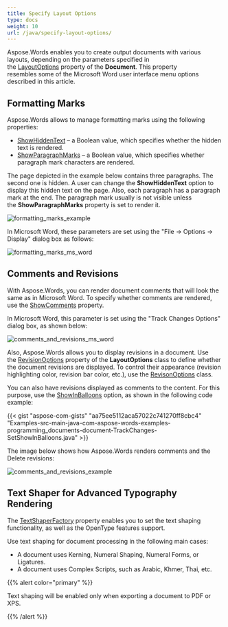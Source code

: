 ```yaml
---
title: Specify Layout Options
type: docs
weight: 10
url: /java/specify-layout-options/
---
```


Aspose.Words enables you to create output documents with various layouts, depending on the parameters specified in the [LayoutOptions](https://apireference.aspose.com/java/words/com.aspose.words/LayoutOptions) property of the **Document**. This property resembles some of the Microsoft Word user interface menu options described in this article.

## Formatting Marks

Aspose.Words allows to manage formatting marks using the following properties:

- [ShowHiddenText](https://apireference.aspose.com/java/words/com.aspose.words/layoutoptions#ShowHiddenText) – a Boolean value, which specifies whether the hidden text is rendered.
- [ShowParagraphMarks](https://apireference.aspose.com/java/words/com.aspose.words/layoutoptions#ShowParagraphMarks) – a Boolean value, which specifies whether paragraph mark characters are rendered.

The page depicted in the example below contains three paragraphs. The second one is hidden. A user can change the **ShowHiddenText** option to display this hidden text on the page. Also, each paragraph has a paragraph mark at the end. The paragraph mark usually is not visible unless the **ShowParagraphMarks** property is set to render it.

![formatting_marks_example](specify-layout-options_1.png)

In Microsoft Word, these parameters are set using the "File → Options → Display" dialog box as follows:

![formatting_marks_ms_word](specify-layout-options_3.png)

## Comments and Revisions

With Aspose.Words, you can render document comments that will look the same as in Microsoft Word. To specify whether comments are rendered, use the [ShowComments](https://apireference.aspose.com/java/words/com.aspose.words/layoutoptions#ShowComments) property.

In Microsoft Word, this parameter is set using the "Track Changes Options" dialog box, as shown below:

![comments_and_revisions_ms_word](specify-layout-options_4.png)

Also, Aspose.Words allows you to display revisions in a document. Use the [RevisionOptions](https://apireference.aspose.com/java/words/com.aspose.words/layoutoptions#RevisionOptions) property of the **LayoutOptions** class to define whether the document revisions are displayed. To control their appearance (revision highlighting color, revision bar color, etc.), use the [RevisonOptions](https://apireference.aspose.com/java/words/com.aspose.words/RevisionOptions) class.

You can also have revisions displayed as comments to the content. For this purpose, use the [ShowInBalloons](https://apireference.aspose.com/java/words/com.aspose.words/ShowInBalloons) option, as shown in the following code example:

{{< gist "aspose-com-gists" "aa75ee5112aca57022c741270ff8cbc4" "Examples-src-main-java-com-aspose-words-examples-programming_documents-document-TrackChanges-SetShowInBalloons.java" >}}

The image below shows how Aspose.Words renders comments and the Delete revisions:

![comments_and_revisions_example](specify-layout-options_2.png)

## Text Shaper for Advanced Typography Rendering

The [TextShaperFactory](https://apireference.aspose.com/java/words/com.aspose.words/ITextShaperFactory) property enables you to set the text shaping functionality, as well as the OpenType features support.

Use text shaping for document processing in the following main cases:

- A document uses Kerning, Numeral Shaping, Numeral Forms, or Ligatures.
- A document uses Complex Scripts, such as Arabic, Khmer, Thai, etc.

{{% alert color="primary" %}} 

Text shaping will be enabled only when exporting a document to PDF or XPS.

{{% /alert %}}
